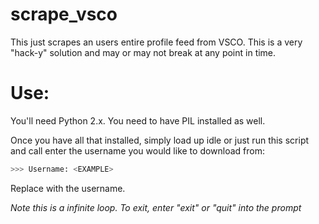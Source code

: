 # scrape_vsco

This just scrapes an users entire profile feed from VSCO. This is a very "hack-y" solution and may or may not break at any point in time.

# Use:
You'll need Python 2.x. 
You need to have PIL installed as well.

Once you have all that installed, simply load up idle or just run this script and call enter the username you would like to download from:

```python
>>> Username: <EXAMPLE>
```

Replace <EXAMPLE> with the username.

*Note this is a infinite loop. To exit, enter "exit" or "quit" into the prompt*

